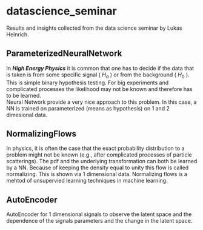 # datascience_seminar
Results and insights collected from the data science seminar by Lukas Heinrich.

## ParameterizedNeuralNetwork
In ***High Energy Physics*** it is common that one has to decide if the data that is taken is from some specific signal ( $H_{a}$ ) or from the background ( $H_{0}$ ).<br>
This is simple binary hypothesis testing. For big experiments and complicated processes the likelihood may not be known and therefore has to be learned. <br>
Neural Network provide a very nice approach to this problem. In this case, a NN is trained on parameterized (means as hypothesis) on 1 and 2 dimesional data.

## NormalizingFlows
In physics, it is often the case that the exact probability distribution to a problem might not be known (e.g., after complicated processes of particle scatterings). The pdf and the underlying transformation can both be learned by a NN. Because of keeping the density equal to unity this flow is called normalizing. This is shown via 1 dimensional data.
Normalizing flows is a mehtod of unsupervied learning techniques in machine learning.

## AutoEncoder
AutoEncoder for 1 dimensional signals to observe the latent space and the dependence of the signals parameters and the change in the latent space.
